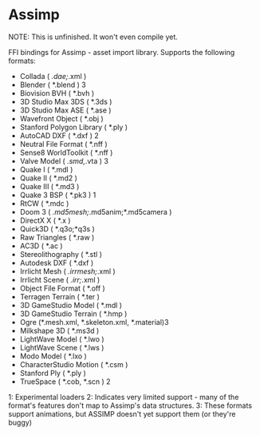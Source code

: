 Assimp
======

NOTE: This is unfinished. It won't even compile yet.

FFI bindings for Assimp - asset import library. Supports the following formats:

- Collada ( *.dae;*.xml )
- Blender ( *.blend ) 3
- Biovision BVH ( *.bvh ) 
- 3D Studio Max 3DS ( *.3ds ) 
- 3D Studio Max ASE ( *.ase ) 
- Wavefront Object ( *.obj ) 
- Stanford Polygon Library ( *.ply ) 
- AutoCAD DXF ( *.dxf ) 2
- Neutral File Format ( *.nff ) 
- Sense8 WorldToolkit ( *.nff ) 
- Valve Model ( *.smd,*.vta ) 3 
- Quake I ( *.mdl ) 
- Quake II ( *.md2 ) 
- Quake III ( *.md3 ) 
- Quake 3 BSP ( *.pk3 ) 1 
- RtCW ( *.mdc )
- Doom 3 ( *.md5mesh;*.md5anim;*.md5camera ) 
- DirectX X ( *.x )
- Quick3D ( *.q3o;*q3s )
- Raw Triangles ( *.raw )
- AC3D ( *.ac )
- Stereolithography ( *.stl )
- Autodesk DXF ( *.dxf )
- Irrlicht Mesh ( *.irrmesh;*.xml )
- Irrlicht Scene ( *.irr;*.xml )
- Object File Format ( *.off )
- Terragen Terrain ( *.ter ) 
- 3D GameStudio Model ( *.mdl ) 
- 3D GameStudio Terrain ( *.hmp )
- Ogre (*.mesh.xml, *.skeleton.xml, *.material)3 
- Milkshape 3D ( *.ms3d )
- LightWave Model ( *.lwo )
- LightWave Scene ( *.lws )
- Modo Model ( *.lxo )
- CharacterStudio Motion ( *.csm )
- Stanford Ply ( *.ply )
- TrueSpace ( *.cob, *.scn ) 2

1: Experimental loaders
2: Indicates very limited support - many of the format's features don't map to Assimp's data structures.
3: These formats support animations, but ASSIMP doesn't yet support them (or they're buggy)
